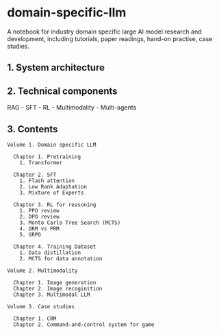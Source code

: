 # domain-specific-llm

A notebook for industry domain specific large AI model research and development,
including tutorials, paper readings, hand-on practise, case studies. 

## 1. System architecture


## 2. Technical components

RAG - SFT - RL - Multimodality - Multi-agents

## 3. Contents 

~~~
Volume 1. Domain specific LLM

  Chapter 1. Pretraining
    1. Transformer 

  Chapter 2. SFT
    1. Flash attention
    2. Low Rank Adaptation
    3. Mixture of Experts

  Chapter 3. RL for reasoning
    1. PPO review
    2. DPO review
    3. Monto Carlo Tree Search (MCTS)
    4. ORM vs PRM
    5. GRPO

  Chapter 4. Training Dataset 
    1. Data distillation
    2. MCTS for data annotation

Volume 2. Multimodality

  Chapter 1. Image generation
  Chapter 2. Image recoginition
  Chapter 3. Multimodal LLM

Volume 3. Case studies

  Chapter 1. CRM
  Chapter 2. Command-and-control system for game
~~~
